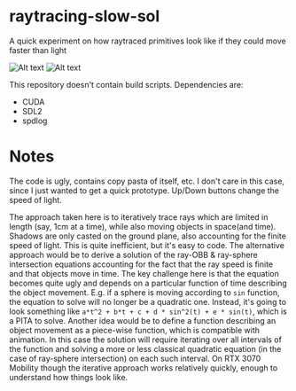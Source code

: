 # raytracing-slow-sol
A quick experiment on how raytraced primitives look like if they could move faster than light 

![Alt text](images/normal.gif?raw=true "C=30")
![Alt text](images/slow.gif?raw=true "C=0.5")

This repository doesn't contain build scripts.
Dependencies are:

- CUDA
- SDL2
- spdlog

# Notes

The code is ugly, contains copy pasta of itself, etc. I don't care in this case, since I just wanted to get a quick prototype.
Up/Down buttons change the speed of light.

The approach taken here is to iteratively trace rays which are limited in length (say, 1cm at a time), while also moving objects in space(and time). Shadows are only casted on the ground plane, also accounting for the finite speed of light. This is quite inefficient, but it's easy to code. The alternative approach would be to derive a solution of the ray-OBB & ray-sphere intersection equations accounting for the fact that the ray speed is finite and that objects move in time. The key challenge here is that the equation becomes quite ugly and depends on a particular function of time describing the object movement. E.g. if a sphere is moving according to `sin` function, the equation to solve will no longer be a quadratic one. Instead, it's going to look something like `a*t^2 + b*t + c + d * sin^2(t) + e * sin(t)`, which is a PITA to solve. Another idea would be to define a function describing an object movement as a piece-wise function, which is compatible with animation. In this case the solution will require iterating over all intervals of the function and solving a more or less classical quadratic equation (in the case of ray-sphere intersection) on each such interval.
On RTX 3070 Mobility though the iterative approach works relatively quickly, enough to understand how things look like.